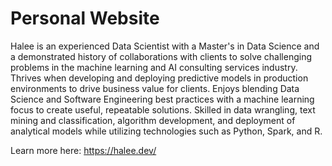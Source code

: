 # Personal Website

Halee is an experienced Data Scientist with a Master's in Data Science and a demonstrated history of collaborations with clients to solve challenging problems in the machine learning and AI consulting services industry. Thrives when developing and deploying predictive models in production environments to drive business value for clients. Enjoys blending Data Science and Software Engineering best practices with a machine learning focus to create useful, repeatable solutions. Skilled in data wrangling, text mining and classification, algorithm development, and deployment of analytical models while utilizing technologies such as Python, Spark, and R.

Learn more here: https://halee.dev/
